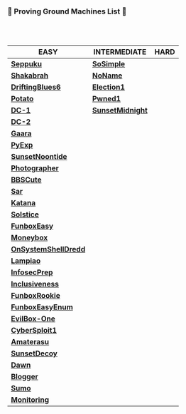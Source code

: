 ### 🌟 Proving Ground Machines List 🌟

<br/>
<br/>

EASY | INTERMEDIATE | HARD
--- | --- | ---
[**Seppuku**](https://github.com/bhaveshharmalkar/CTF-Writeups/blob/main/Proving%20Ground/Easy/Seppuku.pdf) | [**SoSimple**](https://github.com/bhaveshharmalkar/CTF-Writeups/blob/main/Proving%20Ground/Medium/SoSimple.pdf) |
[**Shakabrah**](https://github.com/bhaveshharmalkar/CTF-Writeups/blob/main/Proving%20Ground/Easy/Shakabrah.pdf) | [**NoName**](https://github.com/bhaveshharmalkar/CTF-Writeups/blob/main/Proving%20Ground/Medium/NoName.pdf) |
[**DriftingBlues6**](https://github.com/bhaveshharmalkar/CTF-Writeups/blob/main/Proving%20Ground/Easy/Driftingblues6.pdf) | [**Election1**](https://github.com/bhaveshharmalkar/CTF-Writeups/blob/main/Proving%20Ground/Medium/Election1.pdf) |
[**Potato**](https://github.com/bhaveshharmalkar/CTF-Writeups/blob/main/Proving%20Ground/Easy/Potato.pdf) | [**Pwned1**](https://github.com/bhaveshharmalkar/CTF-Writeups/blob/main/Proving%20Ground/Medium/Pwned1.pdf) |
[**DC-1**](https://github.com/bhaveshharmalkar/CTF-Writeups/blob/main/Proving%20Ground/Easy/DC-1.pdf) | [**SunsetMidnight**](https://github.com/bhaveshharmalkar/CTF-Writeups/blob/main/Proving%20Ground/Medium/SunsetMidnight.pdf) |
[**DC-2**](https://github.com/bhaveshharmalkar/CTF-Writeups/blob/main/Proving%20Ground/Easy/DC-2.pdf) | |
[**Gaara**](https://github.com/bhaveshharmalkar/CTF-Writeups/blob/main/Proving%20Ground/Easy/Gaara.pdf) | |
[**PyExp**](https://github.com/bhaveshharmalkar/CTF-Writeups/blob/main/Proving%20Ground/Easy/Pyexp.pdf) | |
[**SunsetNoontide**](https://github.com/bhaveshharmalkar/CTF-Writeups/blob/main/Proving%20Ground/Easy/SunsetNoontide.pdf) | |
[**Photographer**](https://github.com/bhaveshharmalkar/CTF-Writeups/blob/main/Proving%20Ground/Easy/Photographer.pdf) | |
[**BBSCute**](https://github.com/bhaveshharmalkar/CTF-Writeups/blob/main/Proving%20Ground/Easy/BBSCute.pdf) | |
[**Sar**](https://github.com/bhaveshharmalkar/CTF-Writeups/blob/main/Proving%20Ground/Easy/Sar.pdf) | |
[**Katana**](https://github.com/bhaveshharmalkar/CTF-Writeups/blob/main/Proving%20Ground/Easy/Katana.pdf) | |
[**Solstice**](https://github.com/bhaveshharmalkar/CTF-Writeups/blob/main/Proving%20Ground/Easy/Solstice.pdf) | |
[**FunboxEasy**](https://github.com/bhaveshharmalkar/CTF-Writeups/blob/main/Proving%20Ground/Easy/FunboxEasy.pdf) | |
[**Moneybox**](https://github.com/bhaveshharmalkar/CTF-Writeups/blob/main/Proving%20Ground/Easy/Moneybox.pdf) | |
[**OnSystemShellDredd**](https://github.com/bhaveshharmalkar/CTF-Writeups/blob/main/Proving%20Ground/Easy/OnSystemShellDredd.pdf) | |
[**Lampiao**](https://github.com/bhaveshharmalkar/CTF-Writeups/blob/main/Proving%20Ground/Easy/Lampiao.pdf) | |
[**InfosecPrep**](https://github.com/bhaveshharmalkar/CTF-Writeups/blob/main/Proving%20Ground/Easy/InfosecPrep.pdf) | |
[**Inclusiveness**](https://github.com/bhaveshharmalkar/CTF-Writeups/blob/main/Proving%20Ground/Easy/Inclusiveness.pdf) | |
[**FunboxRookie**](https://github.com/bhaveshharmalkar/CTF-Writeups/blob/main/Proving%20Ground/Easy/FunboxRookie.pdf) | |
[**FunboxEasyEnum**](https://github.com/bhaveshharmalkar/CTF-Writeups/blob/main/Proving%20Ground/Easy/FunboxEasyEnum.pdf) | |
[**EvilBox-One**](https://github.com/bhaveshharmalkar/CTF-Writeups/blob/main/Proving%20Ground/Easy/EvilBox-One.pdf) | |
[**CyberSploit1**](https://github.com/bhaveshharmalkar/CTF-Writeups/blob/main/Proving%20Ground/Easy/CyberSploit1.pdf) | |
[**Amaterasu**](https://github.com/bhaveshharmalkar/CTF-Writeups/blob/main/Proving%20Ground/Easy/Amaterasu.pdf) | |
[**SunsetDecoy**](https://github.com/bhaveshharmalkar/CTF-Writeups/blob/main/Proving%20Ground/Easy/SunsetDecoy.pdf) | |
[**Dawn**](https://github.com/bhaveshharmalkar/CTF-Writeups/blob/main/Proving%20Ground/Easy/Dawn.pdf) | |
[**Blogger**](https://github.com/bhaveshharmalkar/CTF-Writeups/blob/main/Proving%20Ground/Easy/Blogger.pdf) | |
[**Sumo**](https://github.com/bhaveshharmalkar/CTF-Writeups/blob/main/Proving%20Ground/Easy/Sumo.pdf) | |
[**Monitoring**](https://github.com/bhaveshharmalkar/CTF-Writeups/blob/main/Proving%20Ground/Easy/Monitoring.pdf) | |
